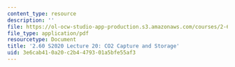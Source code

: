 ```yaml
---
content_type: resource
description: ''
file: https://ol-ocw-studio-app-production.s3.amazonaws.com/courses/2-60j-fundamentals-of-advanced-energy-conversion-spring-2020/3e6cab410a20c2b4479301a5bfe55af3_MIT2_60s20_lec20.pdf
file_type: application/pdf
resourcetype: Document
title: '2.60 S2020 Lecture 20: CO2 Capture and Storage'
uid: 3e6cab41-0a20-c2b4-4793-01a5bfe55af3
---
```

